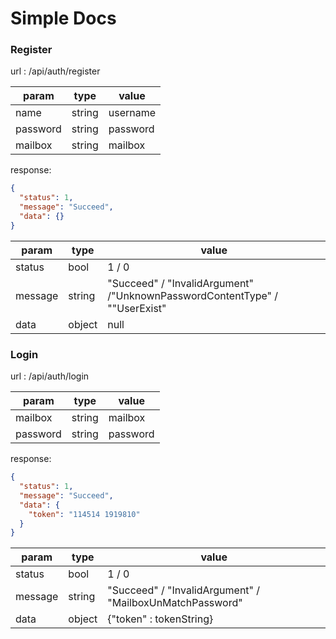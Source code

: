 # Simple Docs

### Register

url : /api/auth/register

|param|type|value|
|-----|----|----|
|name|string|username|
|password|string|password|
|mailbox|string|mailbox|

response:

```json
{
  "status": 1,
  "message": "Succeed",
  "data": {}
}
```

|param|type|value|
|-----|----|-----|
|status|bool|1 / 0|
|message|string|"Succeed" / "InvalidArgument" /"UnknownPasswordContentType" / ""UserExist"|
|data| object| null|

### Login

url : /api/auth/login

|param|type|value|
|-----|----|-----|
|mailbox|string|mailbox|
|password|string|password|

response:

```json
{
  "status": 1,
  "message": "Succeed",
  "data": {
    "token": "114514 1919810"
  }
}
```

|param|type|value|
|-----|----|-----|
|status|bool|1 / 0|
|message|string|"Succeed" / "InvalidArgument" / "MailboxUnMatchPassword"|
|data| object| {"token" : tokenString}|

